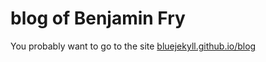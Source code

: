 # blog of Benjamin Fry

You probably want to go to the site [bluejekyll.github.io/blog](https://bluejekyll.github.io/blog)
